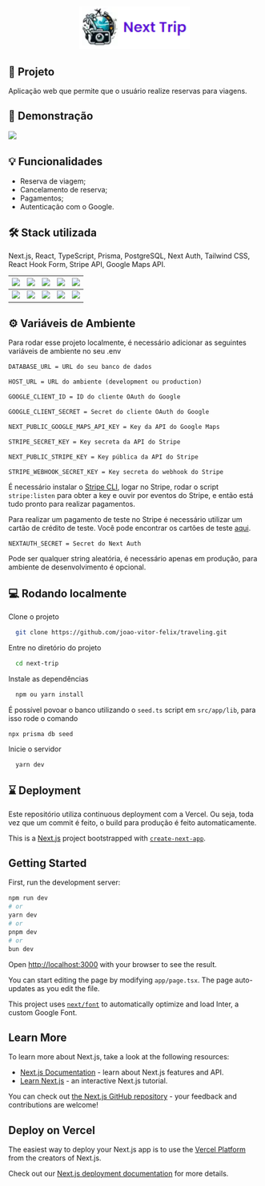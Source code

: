 <p align="center">
  <img alt="Next Trips logo" src="public/logo-github.png" width="220px"/>
</p>

## 🚀 Projeto

Aplicação web que permite que o usuário realize reservas para viagens.

## 🎥 Demonstração

<img src="https://imgur.com/UnCtUDT.gif"/>

## 💡 Funcionalidades

- Reserva de viagem;
- Cancelamento de reserva;
- Pagamentos;
- Autenticação com o Google.

## 🛠️ Stack utilizada

Next.js, React, TypeScript, Prisma, PostgreSQL, Next Auth, Tailwind CSS, React Hook Form, Stripe API, Google Maps API.

| <img src="https://img.icons8.com/color/48/000000/nextjs.png"/> | <img src="https://img.icons8.com/plasticine/48/000000/react.png"/> | <img src="https://img.icons8.com/color/48/000000/typescript.png"/> | <img src="https://img.icons8.com/color/48/000000/prisma-orm.png"/> | <img src="https://img.icons8.com/color/48/000000/postgreesql.png"/> |
|-----------------------------------------------------------------|---------------------------------------------------------------------|-----------------------------------------------------------------------|---------------------------------------------------------------------|-----------------------------------------------------------------------|
| <img src="https://next-auth.js.org/img/logo/logo-sm.png" width="32px"/> | <img src="https://img.icons8.com/color/48/000000/tailwindcss.png"/> | <img src="https://img.icons8.com/color/48/000000/react-native.png"/> | <img src="https://img.icons8.com/color/48/000000/stripe.png"/> | <img src="https://img.icons8.com/color/48/000000/google-maps.png"/> |


## ⚙️ Variáveis de Ambiente

Para rodar esse projeto localmente, é necessário adicionar as seguintes variáveis de ambiente no seu .env

```
DATABASE_URL = URL do seu banco de dados
```

```
HOST_URL = URL do ambiente (development ou production)
```

```
GOOGLE_CLIENT_ID = ID do cliente OAuth do Google
```

```
GOOGLE_CLIENT_SECRET = Secret do cliente OAuth do Google
```

```
NEXT_PUBLIC_GOOGLE_MAPS_API_KEY = Key da API do Google Maps
```

```
STRIPE_SECRET_KEY = Key secreta da API do Stripe
```

```
NEXT_PUBLIC_STRIPE_KEY = Key pública da API do Stripe
```

```
STRIPE_WEBHOOK_SECRET_KEY = Key secreta do webhook do Stripe
```

É necessário instalar o [Stripe CLI](https://stripe.com/docs/stripe-cli?locale=pt-BR), logar no Stripe, rodar o script `stripe:listen` para obter a key e ouvir por eventos do Stripe, e então está tudo pronto para realizar pagamentos.

Para realizar um pagamento de teste no Stripe é necessário utilizar um cartão de crédito de teste. Você pode encontrar os cartões de teste [aqui](https://stripe.com/docs/testing#cards).

```
NEXTAUTH_SECRET = Secret do Next Auth
```

Pode ser qualquer string aleatória, é necessário apenas em produção, para ambiente de desenvolvimento é opcional.

## 💻 Rodando localmente

Clone o projeto

```bash
  git clone https://github.com/joao-vitor-felix/traveling.git
```

Entre no diretório do projeto

```bash
  cd next-trip
```

Instale as dependências

```bash
  npm ou yarn install
```

É possível povoar o banco utilizando o `seed.ts` script em `src/app/lib`, para isso rode o comando

```
npx prisma db seed
```

Inicie o servidor

```bash
  yarn dev
```

## ⌛ Deployment

Este repositório utiliza continuous deployment com a Vercel. Ou seja, toda vez que um commit é feito, o build para produção é feito automaticamente.

This is a [Next.js](https://nextjs.org/) project bootstrapped with [`create-next-app`](https://github.com/vercel/next.js/tree/canary/packages/create-next-app).

## Getting Started

First, run the development server:

```bash
npm run dev
# or
yarn dev
# or
pnpm dev
# or
bun dev
```

Open [http://localhost:3000](http://localhost:3000) with your browser to see the result.

You can start editing the page by modifying `app/page.tsx`. The page auto-updates as you edit the file.

This project uses [`next/font`](https://nextjs.org/docs/basic-features/font-optimization) to automatically optimize and load Inter, a custom Google Font.

## Learn More

To learn more about Next.js, take a look at the following resources:

- [Next.js Documentation](https://nextjs.org/docs) - learn about Next.js features and API.
- [Learn Next.js](https://nextjs.org/learn) - an interactive Next.js tutorial.

You can check out [the Next.js GitHub repository](https://github.com/vercel/next.js/) - your feedback and contributions are welcome!

## Deploy on Vercel

The easiest way to deploy your Next.js app is to use the [Vercel Platform](https://vercel.com/new?utm_medium=default-template&filter=next.js&utm_source=create-next-app&utm_campaign=create-next-app-readme) from the creators of Next.js.

Check out our [Next.js deployment documentation](https://nextjs.org/docs/deployment) for more details.
